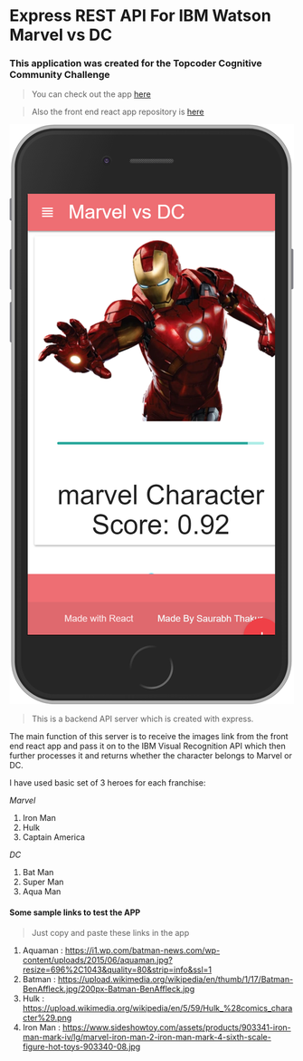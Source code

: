 # Express REST API For IBM Watson Marvel vs DC

### This application was created for the Topcoder Cognitive Community Challenge

> You can check out the app [here](https://marveldc.herokuapp.com)

> Also the front end react app repository is [here](https://github.com/thakursaurabh1998/watson-heros-reactapp)

![Image mockup](./ss.png)

> This is a backend API server which is created with express.

The main function of this server is to receive the images link from the front end react app and pass it on to the IBM Visual Recognition API which then further processes it and returns whether the character belongs to Marvel or DC.

I have used basic set of 3 heroes for each franchise:

_Marvel_
1. Iron Man
1. Hulk
1. Captain America

_DC_
1. Bat Man
1. Super Man
1. Aqua Man

#### Some sample links to test the APP

> Just copy and paste these links in the app

1. Aquaman : https://i1.wp.com/batman-news.com/wp-content/uploads/2015/06/aquaman.jpg?resize=696%2C1043&quality=80&strip=info&ssl=1
1. Batman : https://upload.wikimedia.org/wikipedia/en/thumb/1/17/Batman-BenAffleck.jpg/200px-Batman-BenAffleck.jpg
1. Hulk : https://upload.wikimedia.org/wikipedia/en/5/59/Hulk_%28comics_character%29.png
1. Iron Man : https://www.sideshowtoy.com/assets/products/903341-iron-man-mark-iv/lg/marvel-iron-man-2-iron-man-mark-4-sixth-scale-figure-hot-toys-903340-08.jpg